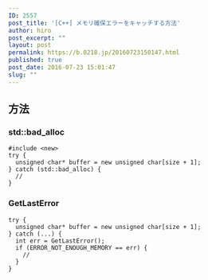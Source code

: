 ```yaml
---
ID: 2557
post_title: '[C++] メモリ確保エラーをキャッチする方法'
author: hiro
post_excerpt: ""
layout: post
permalink: https://b.0218.jp/20160723150147.html
published: true
post_date: 2016-07-23 15:01:47
slug: ""
---
```

<!--more-->
<h2>方法</h2>
<h3>std::bad_alloc</h3>
<pre class="language-cpp"><code>#include &lt;new&gt;
try {
  unsigned char* buffer = new unsigned char[size + 1];
} catch (std::bad_alloc) {
  // 
}
</code></pre>

<h3>GetLastError</h3>
<pre class="language-cpp"><code>try {
  unsigned char* buffer = new unsigned char[size + 1];
} catch (...) {
  int err = GetLastError();
  if (ERROR_NOT_ENOUGH_MEMORY == err) {
    //
  }
}</code></pre>